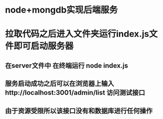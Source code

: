 # node+mongdb实现后端服务
# 拉取代码之后进入文件夹运行index.js文件即可启动服务器

## 在server文件中 在终端运行 node index.js 

## 服务启动成功之后可以在浏览器上输入 http://localhost:3001/admin/list 访问测试接口 

## 由于资源受限所以该接口没有和数据库进行任何操作 

